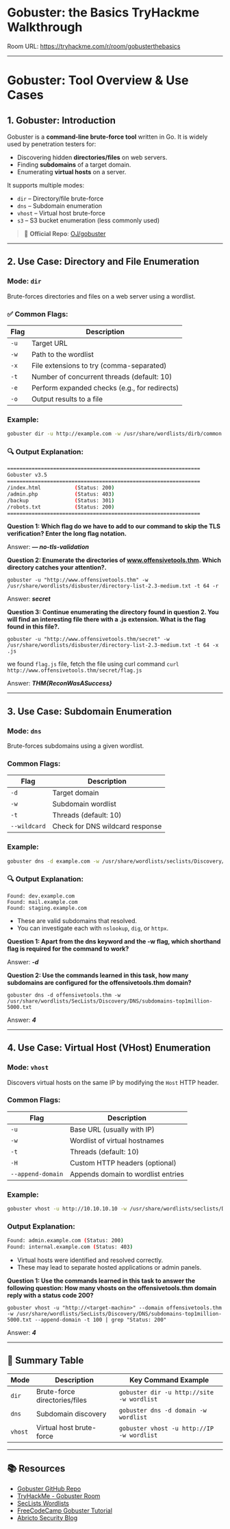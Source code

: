 # Gobuster: the Basics TryHackme Walkthrough

Room URL: https://tryhackme.com/r/room/gobusterthebasics

---
# Gobuster: Tool Overview & Use Cases

## 1. Gobuster: Introduction

Gobuster is a **command-line brute-force tool** written in Go. It is widely used by penetration testers for:

- Discovering hidden **directories/files** on web servers.
- Finding **subdomains** of a target domain.
- Enumerating **virtual hosts** on a server.

It supports multiple modes:
- `dir` – Directory/file brute-force
- `dns` – Subdomain enumeration
- `vhost` – Virtual host brute-force
- `s3` – S3 bucket enumeration (less commonly used)

> 🔗 **Official Repo**: [OJ/gobuster](https://github.com/OJ/gobuster)

---

## 2. Use Case: Directory and File Enumeration

### Mode: `dir`

Brute-forces directories and files on a web server using a wordlist.

### ✅ Common Flags:
| Flag         | Description                           |
|--------------|---------------------------------------|
| `-u`         | Target URL                            |
| `-w`         | Path to the wordlist                  |
| `-x`         | File extensions to try (comma-separated) |
| `-t`         | Number of concurrent threads (default: 10) |
| `-e`         | Perform expanded checks (e.g., for redirects) |
| `-o`         | Output results to a file              |

### Example:

```bash
gobuster dir -u http://example.com -w /usr/share/wordlists/dirb/common.txt -x php,txt,html -t 20
```

### 🔍 Output Explanation:

```bash
===============================================================
Gobuster v3.5
===============================================================
/index.html           (Status: 200)
/admin.php            (Status: 403)
/backup               (Status: 301)
/robots.txt           (Status: 200)
===============================================================
```

**Question 1: Which flag do we have to add to our command to skip the TLS verification? Enter the long flag notation.**

Answer: ***— no-tls-validation***

**Question 2: Enumerate the directories of www.offensivetools.thm. Which directory catches your attention?.**

`gobuster -u "http://www.offensivetools.thm" -w /usr/share/wordlists/disbuster/directory-list-2.3-medium.txt -t 64 -r`

Answer: ***secret***

**Question 3: Continue enumerating the directory found in question 2. You will find an interesting file there with a .js extension. What is the flag found in this file?.**

`gobuster -u "http://www.offensivetools.thm/secret" -w /usr/share/wordlists/disbuster/directory-list-2.3-medium.txt -t 64 -x .js`

we found `flag.js` file, fetch the file using curl command `curl http://www.offensivetools.thm/secret/flag.js`

Answer: ***THM{ReconWasASuccess}***

---
## 3. Use Case: Subdomain Enumeration

### Mode: `dns`

Brute-forces subdomains using a given wordlist.

### Common Flags:
| Flag         | Description                        |
|--------------|------------------------------------|
| `-d`         | Target domain                      |
| `-w`         | Subdomain wordlist                 |
| `-t`         | Threads (default: 10)              |
| `--wildcard` | Check for DNS wildcard response    |

### Example:

```bash
gobuster dns -d example.com -w /usr/share/wordlists/seclists/Discovery/DNS/subdomains-top1million-110000.txt -t 50
```
### 🔍 Output Explanation:

```
Found: dev.example.com
Found: mail.example.com
Found: staging.example.com
```

- These are valid subdomains that resolved.
- You can investigate each with `nslookup`, `dig`, or `httpx`.

**Question 1: Apart from the dns keyword and the -w flag, which shorthand flag is required for the command to work?**

Answer: ***-d***

**Question 2: Use the commands learned in this task, how many subdomains are configured for the offensivetools.thm domain?**

`gobuster dns -d offensivetools.thm -w /usr/share/wordlists/SecLists/Discovery/DNS/subdomains-top1million-5000.txt `

Answer: ***4***

---

## 4. Use Case: Virtual Host (VHost) Enumeration

### Mode: `vhost`

Discovers virtual hosts on the same IP by modifying the `Host` HTTP header.

### Common Flags:
| Flag         | Description                        |
|--------------|------------------------------------|
| `-u`         | Base URL (usually with IP)         |
| `-w`         | Wordlist of virtual hostnames      |
| `-t`         | Threads (default: 10)              |
| `-H`         | Custom HTTP headers (optional)     |
| `--append-domain` | Appends domain to wordlist entries |

### Example:

```bash
gobuster vhost -u http://10.10.10.10 -w /usr/share/wordlists/seclists/Discovery/DNS/vhost-wordlist.txt --append-domain -t 30
```

### Output Explanation:

```bash
Found: admin.example.com (Status: 200)
Found: internal.example.com (Status: 403)
```

- Virtual hosts were identified and resolved correctly.
- These may lead to separate hosted applications or admin panels.

**Question 1: Use the commands learned in this task to answer the following question: How many vhosts on the offensivetools.thm domain reply with a status code 200?**

`gobuster vhost -u "http://<target-machin>" --domain offensivetools.thm -w /usr/share/wordlists/SecLists/Discovery/DNS/subdomains-top1million-5000.txt --append-domain -t 100 | grep "Status: 200"`

Answer: ***4***

---

## 🧪 Summary Table

| Mode     | Description                  | Key Command Example |
|----------|------------------------------|---------------------|
| `dir`    | Brute-force directories/files | `gobuster dir -u http://site -w wordlist` |
| `dns`    | Subdomain discovery           | `gobuster dns -d domain -w wordlist` |
| `vhost`  | Virtual host brute-force      | `gobuster vhost -u http://IP -w wordlist` |

---

## 📚 Resources

- [Gobuster GitHub Repo](https://github.com/OJ/gobuster)
- [TryHackMe - Gobuster Room](https://tryhackme.com)
- [SecLists Wordlists](https://github.com/danielmiessler/SecLists)
- [FreeCodeCamp Gobuster Tutorial](https://www.freecodecamp.org/news/gobuster-tutorial-find-hidden-directories-sub-domains-and-s3-buckets/)
- [Abricto Security Blog](https://abrictosecurity.com/gobuster-directory-enumerator-cheat-sheet/)


